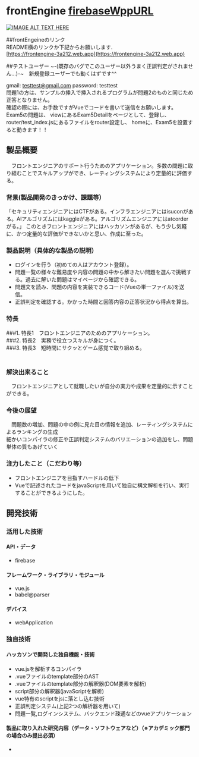 # frontEngine [firebaseWppURL](https://frontengine-3a212.web.app)

[![IMAGE ALT TEXT HERE](https://res.cloudinary.com/teamb/image/upload/v1604724742/logo_transparent_yzo3dq.png)](https://youtu.be/IuQNmHfv2k4)


##frontEngeineのリンク <br>
README横のリンクか下記からお願いします.<br>
[https://frontengine-3a212.web.app](https://frontengine-3a212.web.app)

##テストユーザー ~-(既存のバグでこのユーザー以外うまく正誤判定がされません...)-~　新規登録ユーザーでも動くはずです^^<br>

gmail: testtest@gmail.com<bt>
password: testtest
<br>
問題1の方は、サンプルの挿入で挿入されるプログラムが問題2のものと同じため正答となりません。<br>
確認の際には、お手数ですがVueでコードを書いて送信をお願いします。
Exam5の問題は、
 viewにあるExam5Detailをページとして、登録し、
 router/test_index.jsにあるファイルをrouter設定し、
 homeに、Exam5を設置すると動きます！！
## 製品概要
　フロントエンジニアのサポート行うためのアプリケーション。多数の問題に取り組むことでスキルアップができ、レーティングシステムにより定量的に評価する。
### 背景(製品開発のきっかけ、課題等）
 「セキュリティエンジニアにはCTFがある。インフラエンジニアにはisuconがある。AIアルゴリズムにはkaggleがある。アルゴリズムエンジニアにはatcorderがる。」
このときフロントエンジニアにはハッカソンがあるが、もう少し気軽に、かつ定量的な評価ができないかと思い、作成に至った。
### 製品説明（具体的な製品の説明）
* ログインを行う（初めての人はアカウント登録）。<br>
* 問題一覧の様々な難易度や内容の問題の中から解きたい問題を選んで挑戦する。過去に解いた問題はマイページから確認できる。<br>
* 問題文を読み、問題の内容を実装できるコード(Vueの単一ファイル)を送信。<br>
* 正誤判定を確認する。かかった時間と回答内容の正答状況から得点を算出。<br>
### 特長
###1. 
特長1　フロントエンジニアのためのアプリケーション。<br>
###2. 
特長2　実務で役立つスキルが身につく。<br>
###3. 
特長3　短時間にサクッとゲーム感覚で取り組める。<br>
　
### 解決出来ること
　フロントエンジニアとして就職したいが自分の実力や成果を定量的に示すことができる。<br>
### 今後の展望
　問題数の増加、問題の中の例に見た目の情報を追加、レーティングシステムによるランキングの生成<br>
 細かいコンパイラの修正や正誤判定システムのバリエーションの追加をし、問題単体の質もあげていく<br>
### 注力したこと（こだわり等）
* フロントエンジニアを目指すハードルの低下<br>
* Vueで記述されたコードをjavaScriptを用いて独自に構文解析を行い、実行することができるようにした。<br>

## 開発技術
### 活用した技術
#### API・データ
* firebase

#### フレームワーク・ライブラリ・モジュール
* vue.js
* babel@parser

#### デバイス
* webApplication

### 独自技術
#### ハッカソンで開発した独自機能・技術
* vue.jsを解析するコンパイラ
* .vueファイルのtemplate部分のAST
* .vueファイルのtemplate部分の解釈器(DOM要素を解析)
* script部分の解釈器(javaScriptを解析)
* vue特有のscriptをjsに落とし込む技術
* 正誤判定システム(上記2つの解析器を用いて)
* 問題一覧,ログインシステム、バックエンド疎通などのvueアプリケーション

#### 製品に取り入れた研究内容（データ・ソフトウェアなど）（※アカデミック部門の場合のみ提出必須）
* 
